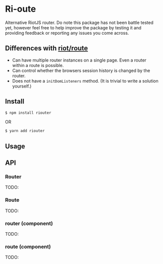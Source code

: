 # Ri-oute

Alternative RiotJS router. Do note this package has not been battle tested yet, however feel free to help improve the package by testing it and providing feedback or reporting any issues you come across.

## Differences with [riot/route](https://github.com/riot/route)

- Can have multiple router instances on a single page. Even a router within a route is possible.
- Can control whether the browsers session history is changed by the router.
- Does not have a `initDomListeners` method. (It is trivial to write a solution yourself.)

## Install

```ZSH
$ npm install riouter
```

OR

```ZSH
$ yarn add riouter
```

## Usage


## API

### Router

TODO:

### Route

TODO:

### router (component)

TODO:

### route (component)

TODO:
